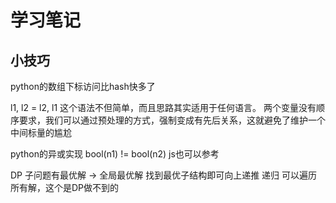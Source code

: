 # 学习笔记

## 小技巧
python的数组下标访问比hash快多了

l1, l2 = l2, l1
这个语法不但简单，而且思路其实适用于任何语言。
两个变量没有顺序要求，我们可以通过预处理的方式，强制变成有先后关系，这就避免了维护一个中间标量的尴尬

python的异或实现 bool(n1) != bool(n2) js也可以参考


DP 子问题有最优解 -> 全局最优解 找到最优子结构即可向上递推
递归 可以遍历所有解，这个是DP做不到的
